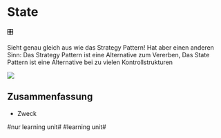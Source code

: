 
# State
🎛️

Sieht genau gleich aus wie das Strategy Pattern! Hat aber einen anderen Sinn: Das Strategy Pattern ist eine Alternative zum Vererben, Das State Pattern ist eine Alternative bei zu vielen Kontrollstrukturen

![][image-1]

## Zusammenfassung
- Zweck

[image-1]:	assets/DraggedImage.png

#nur learning unit# #learning unit#
